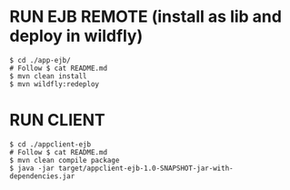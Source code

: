 # RUN EJB REMOTE (install as lib and deploy in wildfly)
```
$ cd ./app-ejb/
# Follow $ cat README.md
$ mvn clean install 
$ mvn wildfly:redeploy
```

# RUN CLIENT
```
$ cd ./appclient-ejb
# Follow $ cat README.md
$ mvn clean compile package
$ java -jar target/appclient-ejb-1.0-SNAPSHOT-jar-with-dependencies.jar
```
